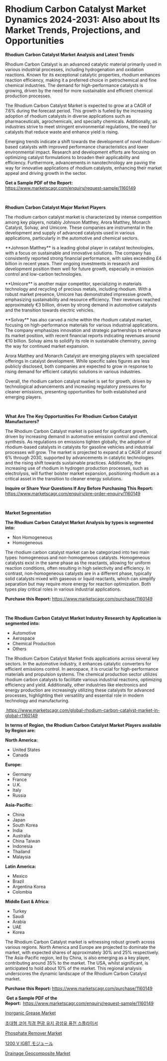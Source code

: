 <p><h1>Rhodium Carbon Catalyst Market Dynamics 2024-2031: Also about Its Market Trends, Projections, and Opportunities</h1></p><p><strong>Rhodium Carbon Catalyst Market Analysis and Latest Trends</strong></p>
<p><p>Rhodium Carbon Catalyst is an advanced catalytic material primarily used in various industrial processes, including hydrogenation and oxidation reactions. Known for its exceptional catalytic properties, rhodium enhances reaction efficiency, making it a preferred choice in petrochemical and fine chemical industries. The demand for high-performance catalysts is growing, driven by the need for more sustainable and efficient chemical production processes.</p><p>The Rhodium Carbon Catalyst Market is expected to grow at a CAGR of 7.6% during the forecast period. This growth is fueled by the increasing adoption of rhodium catalysts in diverse applications such as pharmaceuticals, agrochemicals, and specialty chemicals. Additionally, as industries strive to meet stringent environmental regulations, the need for catalysts that reduce waste and enhance yield is rising.</p><p>Emerging trends indicate a shift towards the development of novel rhodium-based catalysts with improved performance characteristics and lower environmental impact. Research and development efforts are focusing on optimizing catalyst formulations to broaden their applicability and efficiency. Furthermore, advancements in nanotechnology are paving the way for innovative applications of rhodium catalysts, enhancing their market appeal and driving growth in the sector.</p></p>
<p><strong>Get a Sample PDF of the Report:&nbsp;</strong> <a href="https://www.marketscagr.com/enquiry/request-sample/1160149">https://www.marketscagr.com/enquiry/request-sample/1160149</a></p>
<p>&nbsp;</p>
<p><strong>Rhodium Carbon Catalyst Major Market Players</strong></p>
<p><p>The rhodium carbon catalyst market is characterized by intense competition among key players, notably Johnson Matthey, Arora Matthey, Monarch Catalyst, Solvay, and Umicore. These companies are instrumental in the development and supply of advanced catalysts used in various applications, particularly in the automotive and chemical sectors.</p><p>**Johnson Matthey** is a leading global player in catalyst technologies, with a focus on sustainable and innovative solutions. The company has consistently reported strong financial performance, with sales exceeding £4 billion in recent years. Their ongoing investments in research and development position them well for future growth, especially in emission control and low-carbon technologies.</p><p>**Umicore** is another major competitor, specializing in materials technology and recycling of precious metals, including rhodium. With a robust market presence, Umicore has demonstrated impressive growth, emphasizing sustainability and resource efficiency. Their revenues reached approximately €3 billion, driven by strong demand in automotive catalysts and the transition towards electric vehicles.</p><p>**Solvay** has also carved a niche within the rhodium catalyst market, focusing on high-performance materials for various industrial applications. The company emphasizes innovation and strategic partnerships to enhance its market position, with recent financial reports indicating revenues around €10 billion. Solvay aims to solidify its role in sustainable chemistry, paving the way for continued market expansion.</p><p>Arora Matthey and Monarch Catalyst are emerging players with specialized offerings in catalyst development. While specific sales figures are less publicly disclosed, both companies are expected to grow in response to rising demand for efficient catalytic solutions in various industries.</p><p>Overall, the rhodium carbon catalyst market is set for growth, driven by technological advancements and increasing regulatory pressures for cleaner emissions, presenting opportunities for both established and emerging players.</p></p>
<p>&nbsp;</p>
<p><strong>What Are The Key Opportunities For Rhodium Carbon Catalyst Manufacturers?</strong></p>
<p><p>The Rhodium Carbon Catalyst market is poised for significant growth, driven by increasing demand in automotive emission control and chemical synthesis. As regulations on emissions tighten globally, the adoption of rhodium-based catalysts in catalysts for gasoline vehicles and industrial processes will grow. The market is projected to expand at a CAGR of around 6% through 2030, supported by advancements in catalytic technologies and the rising shift towards sustainable practices. Additionally, the increasing use of rhodium in hydrogen production processes, such as electrolysis, will further bolster market expansion, positioning rhodium as a critical asset in the transition to cleaner energy solutions.</p></p>
<p><strong>Inquire or Share Your Questions If Any Before Purchasing This Report:</strong> <a href="https://www.marketscagr.com/enquiry/pre-order-enquiry/1160149">https://www.marketscagr.com/enquiry/pre-order-enquiry/1160149</a></p>
<p>&nbsp;</p>
<p><strong>Market Segmentation</strong></p>
<p><strong>The Rhodium Carbon Catalyst Market Analysis by types is segmented into:</strong></p>
<p><ul><li>Non Homogeneous</li><li>Homogeneous</li></ul></p>
<p><p>The rhodium carbon catalyst market can be categorized into two main types: homogeneous and non-homogeneous catalysts. Homogeneous catalysts exist in the same phase as the reactants, allowing for uniform reaction conditions, often resulting in high selectivity and efficiency. In contrast, non-homogeneous catalysts are in a different phase, typically solid catalysts mixed with gaseous or liquid reactants, which can simplify separation but may require more energy for reaction optimization. Both types play critical roles in various industrial applications.</p></p>
<p><strong>Purchase this Report:&nbsp;</strong><a href="https://www.marketscagr.com/purchase/1160149">https://www.marketscagr.com/purchase/1160149</a></p>
<p>&nbsp;</p>
<p><strong>The Rhodium Carbon Catalyst Market Industry Research by Application is segmented into:</strong></p>
<p><ul><li>Automotive</li><li>Aerospace</li><li>Chemical Production</li><li>Others</li></ul></p>
<p><p>The Rhodium Carbon Catalyst Market finds applications across several key sectors. In the automotive industry, it enhances catalytic converters for efficient emissions control. In aerospace, it is crucial for high-performance materials and propulsion systems. The chemical production sector utilizes rhodium carbon catalysts to facilitate various industrial reactions, optimizing efficiency and yield. Additionally, other industries like electronics and energy production are increasingly utilizing these catalysts for advanced processes, highlighting their versatility and essential role in modern technology and manufacturing.</p></p>
<p><a href="https://www.marketscagr.com/global-rhodium-carbon-catalyst-market-in-global-r1160149">&nbsp;https://www.marketscagr.com/global-rhodium-carbon-catalyst-market-in-global-r1160149</a></p>
<p><strong>In terms of Region, the Rhodium Carbon Catalyst Market Players available by Region are:</strong></p>
<p>
    <p> <strong> North America: </strong>
        <ul>
            <li>United States</li>
            <li>Canada</li>
        </ul>
        </p> 
    <p> <strong> Europe: </strong>
        <ul>
            <li>Germany</li>
            <li>France</li>
            <li>U.K.</li>
            <li>Italy</li>
            <li>Russia</li>
        </ul>
        </p> 
    <p> <strong> Asia-Pacific: </strong>
        <ul>
            <li>China</li>
            <li>Japan</li>
            <li>South Korea</li>
            <li>India</li>
            <li>Australia</li>
            <li>China Taiwan</li>
            <li>Indonesia</li>
            <li>Thailand</li>
            <li>Malaysia</li>
        </ul>
        </p> 
    <p> <strong> Latin America: </strong>
        <ul>
            <li>Mexico</li>
            <li>Brazil</li>
            <li>Argentina Korea</li>
            <li>Colombia</li>
        </ul>
        </p> 
    <p> <strong> Middle East & Africa: </strong>
        <ul>
            <li>Turkey</li>
            <li>Saudi</li>
            <li>Arabia</li>
            <li>UAE</li>
            <li>Korea</li>
        </ul>
    </p>
    </p>
<p><p>The Rhodium Carbon Catalyst market is witnessing robust growth across various regions. North America and Europe are projected to dominate the market, with expected shares of approximately 30% and 25% respectively. The Asia-Pacific region, led by China, is also emerging as a key player, contributing around 35% to the market. The USA, whilst significant, is anticipated to hold about 10% of the market. This regional analysis underscores the dynamic landscape of the Rhodium Carbon Catalyst market.</p></p>
<p><strong>Purchase this Report: </strong><a href="https://www.marketscagr.com/purchase/1160149">https://www.marketscagr.com/purchase/1160149</a></p>
<p>&nbsp;<strong>Get a Sample PDF of the Report:&nbsp;&nbsp;</strong><a href="https://www.marketscagr.com/enquiry/request-sample/1160149">https://www.marketscagr.com/enquiry/request-sample/1160149</a></p>
<p><strong></strong></p>
<p><p><a href="https://github.com/lylyparadise/Market-Research-Report-List-5/blob/main/inorganic-grease-market.md">Inorganic Grease Market</a></p><p><a href="https://medium.com/@austinalvarez1901/%EC%84%B8%EA%B3%84-ultra-large-core-diameter-polarization-maintaining-optical-fiber-fusion-splicer-market-%EC%9D%80-2024%EC%97%90%EC%84%9C-985d75bf6a2c">초대형 코어 직경 편광 유지 광섬유 퓨전 스플라이서</a></p><p><a href="https://issuu.com/reportprime-2/docs/phosphate-remover-market-size-2030._520588ada9f57a">Phosphate Remover Market</a></p><p><a href="https://medium.com/@grantdupreehq/1200v-igbt%E3%83%A2%E3%82%B8%E3%83%A5%E3%83%BC%E3%83%AB%E5%B8%82%E5%A0%B4%E3%81%AE%E8%A6%8B%E9%80%9A%E3%81%97%E3%81%A8%E5%B8%82%E5%A0%B4%E3%82%B7%E3%82%A7%E3%82%A2%E5%88%86%E6%9E%90-%E6%88%90%E9%95%B7%E3%83%88%E3%83%AC%E3%83%B3%E3%83%89%E3%81%A8%E5%B8%82%E5%A0%B4%E4%BA%88%E6%B8%AC-2024%E5%B9%B4-2031%E5%B9%B4-92157ffa4c3a">1200 V IGBT モジュール</a></p><p><a href="https://issuu.com/reportprime-2/docs/drainage-geocomposite-market-size-2_0949ca62a6ac26">Drainage Geocomposite Market</a></p></p>